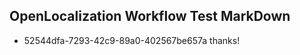 ## OpenLocalization Workflow Test MarkDown
* 52544dfa-7293-42c9-89a0-402567be657a thanks!

<!--HONumber=Aug16_HO4-->


